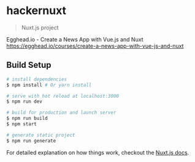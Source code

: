 # hackernuxt

> Nuxt.js project

Egghead.io - Create a News App with Vue.js and Nuxt
https://egghead.io/courses/create-a-news-app-with-vue-js-and-nuxt

## Build Setup

``` bash
# install dependencies
$ npm install # Or yarn install

# serve with hot reload at localhost:3000
$ npm run dev

# build for production and launch server
$ npm run build
$ npm start

# generate static project
$ npm run generate
```

For detailed explanation on how things work, checkout the [Nuxt.js docs](https://github.com/nuxt/nuxt.js).
